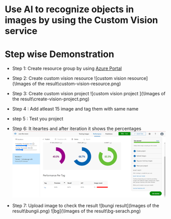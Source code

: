 # Use AI to recognize objects in images by using the Custom Vision service
# Step wise Demonstration
* Step 1: Create resource group by using [Azure Portal](https://portal.azure.com/#home)

* Step 2: Create custom vision resource 
![custom vision resource](\Images of the result\custom-vision-resource.png)
* Step 3: Create custom vision project
![custom vision project ](\Images of the result\create-vision-project.png)
* Step 4 : Add atleast 15 image and tag them with same name
* step 5 : Test you project
* Step 6:  It iteartes and after iteration it shows the percentages
![Reasult after iteration](https://github.com/AnkitaSinghIE/Over_the_moon_custom_vision/blob/master/Images%20of%20the%20result/afterIteration.png)
* Step 7: Upload image to check the result
![bungi result](Images of the result\bungii.png)
![bg](\Images of the result\bg-serach.png)
